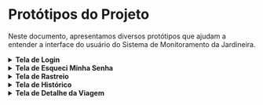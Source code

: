 # Protótipos do Projeto

Neste documento, apresentamos diversos protótipos que ajudam a entender a interface do usuário do Sistema de Monitoramento da Jardineira.

<details>
  <summary><strong>Tela de Login</strong></summary>
  <br>
  <p><img src="URL_DA_IMAGEM" alt="Tela de Login"></p>
  Esta é a tela de login, onde os usuários podem entrar no sistema.
</details>

<details>
  <summary><strong>Tela de Esqueci Minha Senha</strong></summary>
  <br>
  <p><img src="URL_DA_IMAGEM" alt="Tela de Esqueci Minha Senha"></p>
  Esta é a tela onde os usuários podem recuperar suas senhas.
</details>

<details>
  <summary><strong>Tela de Rastreio</strong></summary>
  <br>
  <p><img src="URL_DA_IMAGEM" alt="Tela de Rastreio"></p>
  Esta é a tela onde os usuários podem rastrear a "Jardineira".
</details>

<details>
  <summary><strong>Tela de Histórico</strong></summary>
  <br>
  <p><img src="URL_DA_IMAGEM" alt="Tela de Histórico"></p>
  Esta é a tela onde os usuários podem ver o histórico de viagens da "Jardineira".
</details>

<details>
  <summary><strong>Tela de Detalhe da Viagem</strong></summary>
  <br>
  <p><img src="URL_DA_IMAGEM" alt="Tela de Detalhe da Viagem"></p>
  Esta é a tela onde os usuários podem ver os detalhes de uma viagem específica.
</details>
